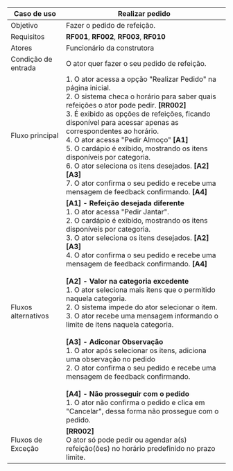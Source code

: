 | Caso de uso         | Realizar pedido                                                                                                                                                                                                                                                                                                                                                                                                                                                                                                                                                                                   |
| ------------------- | ------------------------------------------------------------------------------------------------------------------------------------------------------------------------------------------------------------------------------------------------------------------------------------------------------------------------------------------------------------------------------------------------------------------------------------------------------------------------------------------------------------------------------------------------------------------------------------------------- |
| Objetivo            | Fazer o pedido de refeição.                                                                                                                                                                                                                                                                                                                                                                                                                                                                                                                                                             |
| Requisitos          | **RF001**, **RF002**, **RF003**, **RF010**                                                                                                                                                                                                                                                                                                                                                                                                                                                                                                                                                                             |
| Atores              | Funcionário da construtora                                                                                                                                                                                                                                                                                                                                                                                                                                                                                                                                                                        |
| Condição de entrada | O ator quer fazer o seu pedido de refeição.                                                                                                                                                                                                                                                                                                                                                                                                                                                                                                                                                |
| Fluxo principal     | 1. O ator acessa a opção "Realizar Pedido" na página inicial. <br> 2. O sistema checa o horário para saber quais refeições o ator pode pedir. **[RR002]** <br> 3. É exibido as opções de refeições, ficando disponível para acessar apenas as correspondentes ao horário. <br> 4. O ator acessa "Pedir Almoço" **[A1]** <br> 5. O cardápio é exibido, mostrando os itens disponíveis por categoria.<br> 6. O ator seleciona os itens desejados. **[A2]** **[A3]**<br> 7. O ator confirma o seu pedido e recebe uma mensagem de feedback confirmando. **[A4]**|
| Fluxos alternativos | **[A1] - Refeição desejada diferente**<br> 1. O ator acessa "Pedir Jantar". <br> 2. O cardápio é exibido, mostrando os itens disponíveis por categoria.<br> 3. O ator seleciona os itens desejados. **[A2]** **[A3]**<br> 4. O ator confirma o seu pedido e recebe uma mensagem de feedback confirmando. **[A4]**<br><br> **[A2] - Valor na categoria excedente** <br> 1. O ator seleciona mais itens que o permitido naquela categoria. <br> 2. O sistema impede do ator selecionar o item. <br> 3. O ator recebe uma mensagem informando o limite de itens naquela categoria.<br> <br> **[A3] - Adiconar Observação** <br> 1. O ator após selecionar os itens, adiciona uma observação no pedido <br> 2. O ator confirma o seu pedido e recebe uma mensagem de feedback confirmando.<br> <br>**[A4] - Não prosseguir com o pedido** <br> 1. O ator não confirma o pedido e clica em "Cancelar", dessa forma não prossegue com o pedido.                                                                                                                                                                                                                                                                                                                                     |
| Fluxos de Exceção   | **[RR002]** <br> O ator só pode pedir ou agendar a(s) refeição(ões) no horário predefinido no prazo limite. <br>                                                                                                                                                                                                                                                                                                                          |
